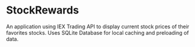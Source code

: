 # StockRewards
An application using IEX Trading API to display current stock prices of their favorites stocks. 
Uses SQLite Database for local caching and preloading of data.
